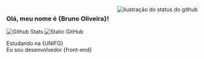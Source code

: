 <img align='right' src="https://github-readme-stats.vercel.app/api?username=1Kronovi1&show_icons=true&title_color=783c00&text_color=af552e&icon_color=783c00&bg_color=f8efd4&cache_seconds=2300" alt="ilustração do status do github">

### Olá, meu nome é {Bruno Oliveira}!

<img src="https://img.shields.io/static/v1?label=Overview&message=BRUNO&color=f8efd4&style=for-the-badge&logo=GitHub" alt="Static GitHub">

 <img align="left" src="https://github-readme-stats.vercel.app/api/top-langs/?username=1Kronovi1&title_color=783c00&text_color=af552e&icon_color=783c00&bg_color=f8efd4&hide_border=false&include_all_commits=true&count_private=true&layout=compact" alt="Github Stats"/>

<p>Estudando na {UNIFG}<br/> Eu sou desenvolvedor {front-end}</p>
